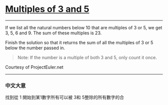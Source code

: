 # [Multiples of 3 and 5](https://www.codewars.com/kata/514b92a657cdc65150000006)

---

If we list all the natural numbers below 10 that are multiples of 3 or 5, we get 3, 5, 6 and 9. The sum of these multiples is 23.

Finish the solution so that it returns the sum of all the multiples of 3 or 5 below the number passed in.

> Note: If the number is a multiple of both 3 and 5, only count it once.

Courtesy of ProjectEuler.net

---

### 中文大意

找到從 1 開始到某1數字所有可以被 3和 5整除的所有數字的合
